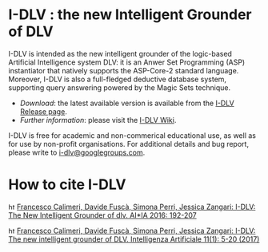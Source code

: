 # I-DLV : the new Intelligent Grounder of DLV

I-DLV is intended as the new intelligent grounder of the logic-based Artificial Intelligence system DLV: it is an Anwer Set Programming (ASP) instantiator that natively supports the ASP-Core-2 standard language. Moreover, I-DLV is also a full-fledged deductive database system, supporting query answering powered by the Magic Sets technique.
 * _Download_: the latest available version is available from the [I-DLV Release page](https://github.com/DeMaCS-UNICAL/I-DLV/releases).
 * _Further information_: please visit the [I-DLV Wiki](https://github.com/DeMaCS-UNICAL/I-DLV/wiki).
 
I-DLV is free for academic and non-commerical educational use, as well as for use by non-profit organisations. 
For additional details and bug report, please write to i-dlv@googlegroups.com. 

# How to cite I-DLV

[<img src="https://cdn.iconscout.com/icon/free/png-256/quote-16-433627.png" alt="    https://dblp.org/rec/conf/aiia/CalimeriFPZ16" width="13" height="13" />](https://dblp.org/rec/conf/aiia/CalimeriFPZ16) [Francesco Calimeri, Davide Fuscà, Simona Perri, Jessica Zangari: I-DLV: The New Intelligent Grounder of dlv. AI*IA 2016: 192-207](https://dblp.org/rec/conf/aiia/CalimeriFPZ16)

[<img src="https://cdn.iconscout.com/icon/free/png-256/quote-16-433627.png" alt="https://dblp.org/rec/html/journals/ia/CalimeriFPZ17" width="13" height="13" />](https://dblp.org/rec/html/journals/ia/CalimeriFPZ17) [Francesco Calimeri, Davide Fuscà, Simona Perri, Jessica Zangari: I-DLV: The new intelligent grounder of DLV. Intelligenza Artificiale 11(1): 5-20 (2017)](https://dblp.org/rec/html/journals/ia/CalimeriFPZ17)
